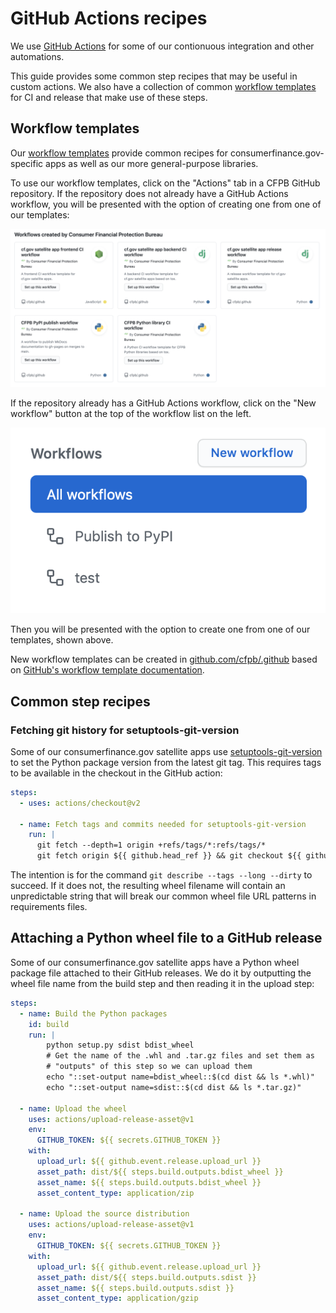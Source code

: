 # GitHub Actions recipes

We use [GitHub Actions](https://github.com/features/actions) for some of our contionuous integration and other automations.

This guide provides some common step recipes that may be useful in custom actions. We also have a collection of common [workflow templates](https://github.com/cfpb/.github) for CI and release that make use of these steps. 

## Workflow templates

Our [workflow templates](https://github.com/cfpb/.github) provide common recipes for consumerfinance.gov-specific apps as well as our more general-purpose libraries.

To use our workflow templates, click on the "Actions" tab in a CFPB GitHub repository. If the repository does not already have a GitHub Actions workflow, you will be presented with the option of creating one from one of our templates:

![GitHub Actions template listing](github-actions-templates.png)

If the repository already has a GitHub Actions workflow, click on the "New workflow" button at the top of the workflow list on the left. 

![GitHub Actions New workflow button](github-actions-new-workflow.png)

Then you will be presented with the option to create one from one of our templates, shown above.

New workflow templates can be created in [github.com/cfpb/.github](https://github.com/cfpb/.github) based on [GitHub's workflow template documentation](https://docs.github.com/en/actions/configuring-and-managing-workflows/sharing-workflow-templates-within-your-organization).

## Common step recipes

### Fetching git history for setuptools-git-version

Some of our consumerfinance.gov satellite apps use [setuptools-git-version](https://github.com/pyfidelity/setuptools-git-version) to set the Python package version from the latest git tag. This requires tags to be available in the checkout in the GitHub action: 

```yml
steps:
  - uses: actions/checkout@v2

  - name: Fetch tags and commits needed for setuptools-git-version
    run: |
      git fetch --depth=1 origin +refs/tags/*:refs/tags/*
      git fetch origin ${{ github.head_ref }} && git checkout ${{ github.head_ref }}
```

The intention is for the command `git describe --tags --long --dirty` to succeed. If it does not, the resulting wheel filename will contain an unpredictable string that will break our common wheel file URL patterns in requirements files.

## Attaching a Python wheel file to a GitHub release

Some of our consumerfinance.gov satellite apps have a Python wheel package file attached to their GitHub releases. We do it by outputting the wheel file name from the build step and then reading it in the upload step:

```yml
steps:
  - name: Build the Python packages
    id: build
    run: |
        python setup.py sdist bdist_wheel
        # Get the name of the .whl and .tar.gz files and set them as 
        # "outputs" of this step so we can upload them
        echo "::set-output name=bdist_wheel::$(cd dist && ls *.whl)"
        echo "::set-output name=sdist::$(cd dist && ls *.tar.gz)"

  - name: Upload the wheel
    uses: actions/upload-release-asset@v1
    env:
      GITHUB_TOKEN: ${{ secrets.GITHUB_TOKEN }}
    with:
      upload_url: ${{ github.event.release.upload_url }}
      asset_path: dist/${{ steps.build.outputs.bdist_wheel }}
      asset_name: ${{ steps.build.outputs.bdist_wheel }}
      asset_content_type: application/zip

  - name: Upload the source distribution
    uses: actions/upload-release-asset@v1
    env:
      GITHUB_TOKEN: ${{ secrets.GITHUB_TOKEN }}
    with:
      upload_url: ${{ github.event.release.upload_url }}
      asset_path: dist/${{ steps.build.outputs.sdist }}
      asset_name: ${{ steps.build.outputs.sdist }}
      asset_content_type: application/gzip
```
